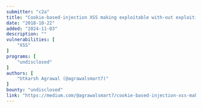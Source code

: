 ```yaml
---
submitter: "c2a"
title: "Cookie-based-injection XSS making exploitable with-out exploiting other Vulns"
date: "2018-10-22"
added: "2024-11-03"
description: ""
vulnerabilities: [
    "XSS"
]
programs: [
    "undisclosed"
]
authors: [
    "Utkarsh Agrawal (@agrawalsmart7)"
]
bounty: "undisclosed"
link: "https://medium.com/@agrawalsmart7/cookie-based-injection-xss-making-exploitable-with-out-exploiting-other-vulns-81132ca01d67"
---
```




